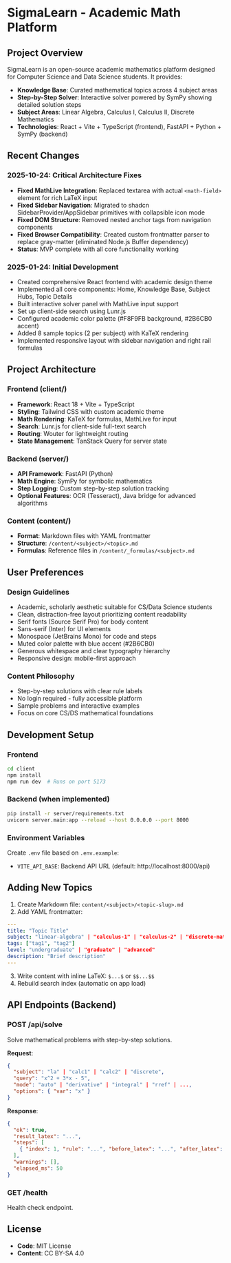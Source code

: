 # SigmaLearn - Academic Math Platform

## Project Overview

SigmaLearn is an open-source academic mathematics platform designed for Computer Science and Data Science students. It provides:

- **Knowledge Base**: Curated mathematical topics across 4 subject areas
- **Step-by-Step Solver**: Interactive solver powered by SymPy showing detailed solution steps
- **Subject Areas**: Linear Algebra, Calculus I, Calculus II, Discrete Mathematics
- **Technologies**: React + Vite + TypeScript (frontend), FastAPI + Python + SymPy (backend)

## Recent Changes

### 2025-10-24: Critical Architecture Fixes
- **Fixed MathLive Integration**: Replaced textarea with actual `<math-field>` element for rich LaTeX input
- **Fixed Sidebar Navigation**: Migrated to shadcn SidebarProvider/AppSidebar primitives with collapsible icon mode
- **Fixed DOM Structure**: Removed nested anchor tags from navigation components
- **Fixed Browser Compatibility**: Created custom frontmatter parser to replace gray-matter (eliminated Node.js Buffer dependency)
- **Status**: MVP complete with all core functionality working

### 2025-01-24: Initial Development
- Created comprehensive React frontend with academic design theme
- Implemented all core components: Home, Knowledge Base, Subject Hubs, Topic Details
- Built interactive solver panel with MathLive input support
- Set up client-side search using Lunr.js
- Configured academic color palette (#F8F9FB background, #2B6CB0 accent)
- Added 8 sample topics (2 per subject) with KaTeX rendering
- Implemented responsive layout with sidebar navigation and right rail formulas

## Project Architecture

### Frontend (client/)
- **Framework**: React 18 + Vite + TypeScript
- **Styling**: Tailwind CSS with custom academic theme
- **Math Rendering**: KaTeX for formulas, MathLive for input
- **Search**: Lunr.js for client-side full-text search
- **Routing**: Wouter for lightweight routing
- **State Management**: TanStack Query for server state

### Backend (server/)
- **API Framework**: FastAPI (Python)
- **Math Engine**: SymPy for symbolic mathematics
- **Step Logging**: Custom step-by-step solution tracking
- **Optional Features**: OCR (Tesseract), Java bridge for advanced algorithms

### Content (content/)
- **Format**: Markdown files with YAML frontmatter
- **Structure**: `/content/<subject>/<topic>.md`
- **Formulas**: Reference files in `/content/_formulas/<subject>.md`

## User Preferences

### Design Guidelines
- Academic, scholarly aesthetic suitable for CS/Data Science students
- Clean, distraction-free layout prioritizing content readability
- Serif fonts (Source Serif Pro) for body content
- Sans-serif (Inter) for UI elements
- Monospace (JetBrains Mono) for code and steps
- Muted color palette with blue accent (#2B6CB0)
- Generous whitespace and clear typography hierarchy
- Responsive design: mobile-first approach

### Content Philosophy
- Step-by-step solutions with clear rule labels
- No login required - fully accessible platform
- Sample problems and interactive examples
- Focus on core CS/DS mathematical foundations

## Development Setup

### Frontend
```bash
cd client
npm install
npm run dev  # Runs on port 5173
```

### Backend (when implemented)
```bash
pip install -r server/requirements.txt
uvicorn server.main:app --reload --host 0.0.0.0 --port 8000
```

### Environment Variables
Create `.env` file based on `.env.example`:
- `VITE_API_BASE`: Backend API URL (default: http://localhost:8000/api)

## Adding New Topics

1. Create Markdown file: `content/<subject>/<topic-slug>.md`
2. Add YAML frontmatter:
```yaml
---
title: "Topic Title"
subject: "linear-algebra" | "calculus-1" | "calculus-2" | "discrete-math"
tags: ["tag1", "tag2"]
level: "undergraduate" | "graduate" | "advanced"
description: "Brief description"
---
```
3. Write content with inline LaTeX: `$...$` or `$$...$$`
4. Rebuild search index (automatic on app load)

## API Endpoints (Backend)

### POST /api/solve
Solve mathematical problems with step-by-step solutions.

**Request**:
```json
{
  "subject": "la" | "calc1" | "calc2" | "discrete",
  "query": "x^2 + 3*x - 5",
  "mode": "auto" | "derivative" | "integral" | "rref" | ...,
  "options": { "var": "x" }
}
```

**Response**:
```json
{
  "ok": true,
  "result_latex": "...",
  "steps": [
    { "index": 1, "rule": "...", "before_latex": "...", "after_latex": "..." }
  ],
  "warnings": [],
  "elapsed_ms": 50
}
```

### GET /health
Health check endpoint.

## License

- **Code**: MIT License
- **Content**: CC BY-SA 4.0
